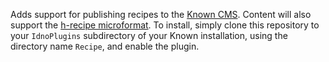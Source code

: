 Adds support for publishing recipes to the [Known CMS](http://withknown.com).
Content will also support the [h-recipe
microformat](http://microformats.org/wiki/h-recipe). To install, simply clone
this repository to your `IdnoPlugins` subdirectory of your Known installation,
using the directory name `Recipe`, and enable the plugin.

